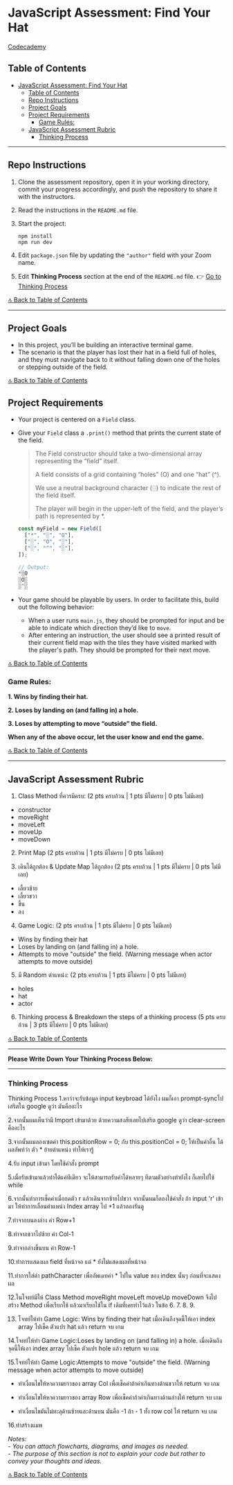 # JavaScript Assessment: Find Your Hat

[Codecademy](https://www.codecademy.com/projects/practice/find-your-hat)

## Table of Contents

- [JavaScript Assessment: Find Your Hat](#javascript-assessment-find-your-hat)
  - [Table of Contents](#table-of-contents)
  - [Repo Instructions](#repo-instructions)
  - [Project Goals](#project-goals)
  - [Project Requirements](#project-requirements)
    - [Game Rules:](#game-rules)
  - [JavaScript Assessment Rubric](#javascript-assessment-rubric)
    - [Thinking Process](#thinking-process)

---

## Repo Instructions

1. Clone the assessment repository, open it in your working directory, commit your progress accordingly, and push the repository to share it with the instructors.
2. Read the instructions in the `README.md` file.
3. Start the project:

   ```terminal
   npm install
   npm run dev
   ```

4. Edit `package.json` file by updating the `"author"` field with your Zoom name.
5. Edit **Thinking Process** section at the end of the `README.md` file. 👉 [Go to Thinking Process](#thinking-process)

[🔝 Back to Table of Contents](#table-of-contents)

---

## Project Goals

- In this project, you’ll be building an interactive terminal game.
- The scenario is that the player has lost their hat in a field full of holes, and they must navigate back to it without falling down one of the holes or stepping outside of the field.

[🔝 Back to Table of Contents](#table-of-contents)

## Project Requirements

- Your project is centered on a `Field` class.
- Give your `Field` class a `.print()` method that prints the current state of the field.

  > The Field constructor should take a two-dimensional array representing the “field” itself.
  >
  > A field consists of a grid containing “holes” (O) and one “hat” (^).
  >
  > We use a neutral background character (░) to indicate the rest of the field itself.
  >
  > The player will begin in the upper-left of the field, and the player’s path is represented by \*.

  ```js
  const myField = new Field([
  	["*", "░", "O"],
  	["░", "O", "░"],
  	["░", "^", "░"],
  ]);

  // Output:
  *░O
  ░O░
  ░^░

  ```

- Your game should be playable by users. In order to facilitate this, build out the following behavior:

  - When a user runs `main.js`, they should be prompted for input and be able to indicate which direction they’d like to `move`.
  - After entering an instruction, the user should see a printed result of their current field map with the tiles they have visited marked with the player's path. They should be prompted for their next move.

[🔝 Back to Table of Contents](#table-of-contents)

### Game Rules:

**1. Wins by finding their hat.**

**2. Loses by landing on (and falling in) a hole.**

**3. Loses by attempting to move “outside” the field.**

**When any of the above occur, let the user know and end the game.**

[🔝 Back to Table of Contents](#table-of-contents)

---

## JavaScript Assessment Rubric

1. Class Method ที่ควรมีครบ: (2 pts ครบถ้วน | 1 pts มีไม่ครบ | 0 pts ไม่มีเลย)

- constructor
- moveRight
- moveLeft
- moveUp
- moveDown

2. Print Map (2 pts ครบถ้วน | 1 pts มีไม่ครบ | 0 pts ไม่มีเลย)

3. เดินได้ถูกต้อง & Update Map ได้ถูกต้อง (2 pts ครบถ้วน | 1 pts มีไม่ครบ | 0 pts ไม่มีเลย)

- เลี้ยวซ้าย
- เลี้ยวขวา
- ขึ้น
- ลง

4. Game Logic: (2 pts ครบถ้วน | 1 pts มีไม่ครบ | 0 pts ไม่มีเลย)

- Wins by finding their hat
- Loses by landing on (and falling in) a hole.
- Attempts to move "outside" the field. (Warning message when actor attempts to move outside)

5. มี Random ตำแหน่ง: (2 pts ครบถ้วน | 1 pts มีไม่ครบ | 0 pts ไม่มีเลย)

- holes
- hat
- actor

6. Thinking process & Breakdown the steps of a thinking process (5 pts ครบถ้วน | 3 pts มีไม่ครบ | 0 pts ไม่มีเลย)

[🔝 Back to Table of Contents](#table-of-contents)

---

**Please Write Down Your Thinking Process Below:**

---

### Thinking Process

Thinking Process
1.หาว่าจะรับข้อมูล input keybroad ได้ยังไง ผมก็เอา prompt-syncไปเสริตใน google ดูว่า มันคืออะไร

2.จากนั้นผมเห็นว่ามี Import เข้ามาด้วย ด้วยความสงสัยเลยไปเสริต google ดูว่า clear-screen คืออะไร

3.จากนั้นผมลองเซตค่า this.positionRow = 0; กับ this.positionCol = 0; ให้เป็นค่าอื่น ได้ผลลัพท์ว่า ตัว * ย้ายตำแหน่ง ทำให้เรารู้

4.รับ input เข้ามา โดยใช้คำสั่ง prompt

5.เมื่อรับเข้ามาแล้วทำได้แค่ทีเดียว จะให้สามารถรับค่าได้หลายๆ ทีตามตัวอย่างทำยังไง ก็เลยไปใช้ while

6.จากนั้นทำการเช็คค่าเมื่อกดตัว r แล้วเดินจากซ้ายไปขวา จากนั้นผมก็ลองใช้คำสั่ง ถ้า input 'r' เข้ามา ให้ทำการเลื่อนตำแหน่ง Index array ไป +1 แล้วลองรันดู

7.ทำจากบนลงล่าง ค่า Row+1

8.ทำจากขวาไปซ้าย ค่า Col-1

9.ทำจากล่างขึ้นบน ค่า Row-1

10.ทำการแสดงผล field ที่หน้าจอ แต่ * ยังไม่แสดงผลที่หน้าจอ

11.ทำการใส่ค่า pathCharacter เพื่ออัพเดทค่า * ไปใน value ของ index นั้นๆ ก่อนที่จะแสดงผล

12.ในโจทย์มีให้ Class Method moveRight moveLeft moveUp moveDown จึงไปสร้าง Method เพื่อเรียกใช้ แล้วมาเรียกใช้ใน if เดิมที่เคยทำไว้แล้ว ในข้อ 6. 7. 8. 9.

13. โจทย์ให้ทำ Game Logic: Wins by finding their hat เมื่อเดินถึงจุดนี้ให้เอา index array ไปเช็ค ตัวแปร hat แล้ว return จบ เกม

14.โจทย์ให้ทำ Game Logic:Loses by landing on (and falling in) a hole. เมื่อเดินถึงจุดนี้ให้เอา index array ไปเช็ค ตัวแปร hole แล้ว return จบ เกม

15.โจทย์ให้ทำ Game Logic:Attempts to move "outside" the field. (Warning message when actor attempts to move outside)

- ทำเงื่อนไขให้หาความยาวของ array Col เพื่อเช็คค่าถ้าค่าเกินทางด้านขวาให้  return จบ เกม

- ทำเงื่อนไขให้หาความยาวของ array Row เพื่อเช็คค่าถ้าค่าเกินทางด้านล่างให้  return จบ เกม

- ทำเงื่อนไขมันไม่ทะลุด้านซ้ายและด้านบน มันคือ -1 ถ้า - 1 ทั้ง row col ให้  return จบ เกม

16.ทำสร้างแมพ

_Notes:_<br>
_- You can attach flowcharts, diagrams, and images as needed._<br>
_- The purpose of this section is not to explain your code but rather to convey your thoughts and ideas._

[🔝 Back to Table of Contents](#table-of-contents)
